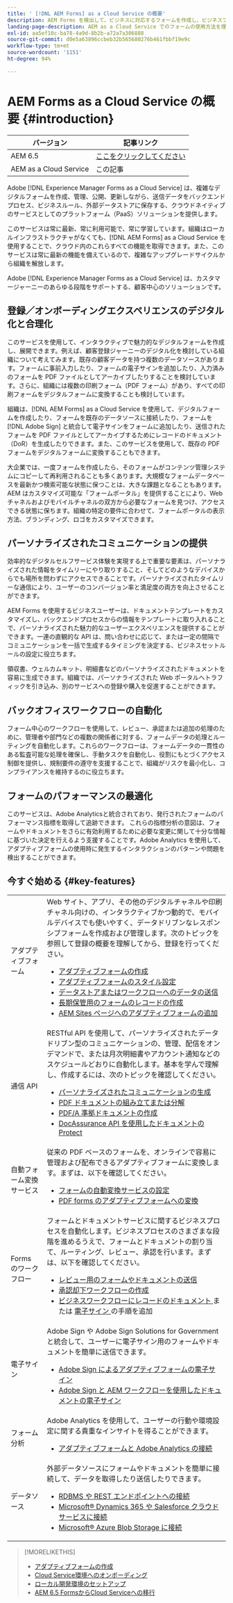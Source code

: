 ```yaml
---
title: ' [!DNL AEM Forms] as a Cloud Service の概要'
description: AEM Forms を検出して、ビジネスに対応するフォームを作成し、ビジネスプロセスのワークフローを作成し、ドキュメントサービスを使用してドキュメントを作成および保護します。
landing-page-description: AEM as a Cloud Service でのフォームの使用方法を理解します。
exl-id: aa5ef10c-ba78-4a9d-8b2b-a72a7a306888
source-git-commit: d0e5a63896ccbeb32b565680276b461fbbf19e9c
workflow-type: tm+mt
source-wordcount: '1151'
ht-degree: 94%

---
```



# AEM Forms as a Cloud Service の概要 {#introduction}

| バージョン | 記事リンク |
| -------- | ---------------------------- |
| AEM 6.5 | [ここをクリックしてください](https://experienceleague.adobe.com/docs/experience-manager-65/forms/home.html) |
| AEM as a Cloud Service | この記事 |


Adobe [!DNL Experience Manager Forms as a Cloud Service] は、複雑なデジタルフォームを作成、管理、公開、更新しながら、送信データをバックエンドプロセス、ビジネスルール、外部データストアに保存する、クラウドネイティブのサービスとしてのプラットフォーム（PaaS）ソリューションを提供します。

このサービスは常に最新、常に利用可能で、常に学習しています。組織はローカルインフラストラクチャがなくても、[!DNL AEM Forms] as a Cloud Service を使用することで、クラウド内のこれらすべての機能を取得できます。また、このサービスは常に最新の機能を備えているので、複雑なアップグレードサイクルから組織を解放します。

Adobe [!DNL Experience Manager Forms as a Cloud Service] は、カスタマージャーニーのあらゆる段階をサポートする、顧客中心のソリューションです。


## 登録／オンボーディングエクスペリエンスのデジタル化と合理化

このサービスを使用して、インタラクティブで魅力的なデジタルフォームを作成し、展開できます。例えば、顧客登録ジャーニーのデジタル化を検討している組織について考えてみます。既存の顧客データを持つ複数のデータソースがあります。フォームに事前入力したり、フォームの電子サインを追加したり、入力済みのフォームを PDF ファイルとしてアーカイブしたりすることを検討しています。さらに、組織には複数の印刷フォーム（PDF フォーム）があり、すべての印刷フォームをデジタルフォームに変換することも検討しています。

組織は、[!DNL AEM Forms] as a Cloud Service を使用して、デジタルフォームを作成したり、フォームを既存のデータソースに接続したり、フォームを [!DNL Adobe Sign] と統合して電子サインをフォームに追加したり、送信されたフォームを PDF ファイルとしてアーカイブするためにレコードのドキュメント（DoR）を生成したりできます。また、このサービスを使用して、既存の PDF フォームをデジタルフォームに変換することもできます。

大企業では、一度フォームを作成したら、そのフォームがコンテンツ管理システムにコピーして再利用されることも多くあります。大規模なフォームデータベースを最新かつ検索可能な状態に保つことは、大きな課題となることもあります。AEM はカスタマイズ可能な「フォームポータル」を提供することにより、Web チャネルおよびモバイルチャネルの双方から必要なフォームを見つけ、アクセスできる状態に保ちます。組織の特定の要件に合わせて、フォームポータルの表示方法、ブランディング、ロゴをカスタマイズできます。

## パーソナライズされたコミュニケーションの提供

効率的なデジタルセルフサービス体験を実現する上で重要な要素は、パーソナライズされた情報をタイムリーにやり取りすること、そしてどのようなデバイスからでも場所を問わずにアクセスできることです。パーソナライズされたタイムリーな通信により、ユーザーのコンバージョン率と満足度の両方を向上させることができます。

AEM Forms を使用するビジネスユーザーは、ドキュメントテンプレートをカスタマイズし、バックエンドプロセスからの情報をテンプレートに取り入れることで、パーソナライズされた魅力的なユーザーエクスペリエンスを提供することができます。一連の直観的な API は、問い合わせに応じて、または一定の間隔でコミュニケーションを一括で生成するタイミングを決定する、ビジネスセットルールの設定に役立ちます。


領収書、ウェルカムキット、明細書などのパーソナライズされたドキュメントを容易に生成できます。組織では、パーソナライズされた Web ポータルへトラフィックを引き込み、別のサービスへの登録や購入を促進することができます。


## バックオフィスワークフローの自動化

フォーム中心のワークフローを使用して、レビュー、承認または追加の処理のために、管理者や部門などの複数の関係者に対する、フォームデータの処理とルーティングを自動化します。これらのワークフローは、フォームデータの一貫性のある監査可能な処理を確保し、手動タスクを自動化し、役割にもとづくアクセス制御を提供し、規制要件の遵守を支援することで、組織がリスクを最小化し、コンプライアンスを維持するのに役立ちます。


## フォームのパフォーマンスの最適化

このサービスは、Adobe Analyticsと統合されており、発行されたフォームのパフォーマンス指標を取得して追跡できます。 これらの指標分析の意図は、フォームやドキュメントをさらに有効利用するために必要な変更に関して十分な情報に基づいた決定を行えるよう支援することです。Adobe Analytics を使用して、アダプティブフォームの使用時に発生するインタラクションのパターンや問題を検出することができます。


## 今すぐ始める {#key-features}

|  |  |
|---|---|
| アダプティブフォーム | Web サイト、アプリ、その他のデジタルチャネルや印刷チャネル向けの、インタラクティブかつ動的で、モバイルデバイスでも使いやすく、データドリブンなレスポンシブフォームを作成および管理します。次のトピックを参照して登録の概要を理解してから、登録を行ってください。 <ul><li><a href="https://experienceleague.adobe.com/docs/experience-manager-cloud-service/content/forms/adaptive-forms-authoring/authoring-adaptive-forms-foundation-components/create-an-adaptive-form-on-forms-cs/creating-adaptive-form.html?lang=ja">アダプティブフォームの作成 </a></li><li><a href="https://experienceleague.adobe.com/docs/experience-manager-cloud-service/content/forms/adaptive-forms-authoring/authoring-adaptive-forms-foundation-components/create-an-adaptive-form-on-forms-cs/themes.html">アダプティブフォームのスタイル設定</a></li><li><a href="https://experienceleague.adobe.com/docs/experience-manager-cloud-service/content/forms/adaptive-forms-authoring/authoring-adaptive-forms-foundation-components/configure-submit-actions-and-metadata-submission/configuring-submit-actions.html?lang=ja#enabling-server-side-validation-br">データストアまたはワークフローへのデータの送信</a></li><li><a href="https://experienceleague.adobe.com/docs/experience-manager-cloud-service/content/forms/adaptive-forms-authoring/authoring-adaptive-forms-foundation-components/generate-document-of-record-for-non-xfa-based-adaptive-forms.html?lang=ja">長期保管用のフォームのレコードの作成</a></li><li><a href="https://experienceleague.adobe.com/docs/experience-manager-65/forms/adaptive-forms-basic-authoring/create-or-add-an-adaptive-form-to-aem-sites-page.html?lang=ja"> AEM Sites ページへのアダプティブフォームの追加</a></li></ul> |
| 通信 API | RESTful API を使用して、パーソナライズされたデータドリブン型のコミュニケーションの、管理、配信をオンデマンドで、または月次明細書やアカウント通知などのスケジュールどおりに自動化します。基本を学んで理解し、作成するには、次のトピックを確認してください。 <ul><li><a href="https://experienceleague.adobe.com/docs/experience-manager-cloud-service/content/forms/using-communications/aem-forms-cloud-service-communications-introduction.html?lang=ja#document-generation">パーソナライズされたコミュニケーションの生成</a> </li><li><a href="https://experienceleague.adobe.com/docs/experience-manager-cloud-service/content/forms/using-communications/aem-forms-cloud-service-communications-introduction.html?lang=ja#document-manipulation">PDF ドキュメントの組み立てまたは分解</a> </li><li><a href="https://experienceleague.adobe.com/docs/experience-manager-cloud-service/content/forms/using-communications/aem-forms-cloud-service-communications-introduction.html?lang-ja#convert-to-and-validate-pdf%2Fa-compliant-documents">PDF/A 準拠ドキュメントの作成</a></li><li><a href="https://experienceleague.adobe.com/docs/experience-manager-cloud-service/content/forms/using-communications/aem-forms-cloud-service-communications-introduction.html">DocAssurance API を使用したドキュメントのProtect</a></li></ul> |
| 自動フォーム変換サービス | 従来の PDF ベースのフォームを、オンラインで容易に管理および配布できるアダプティブフォームに変換します。まずは、以下を確認してください。 <ul><li><a href="https://experienceleague.adobe.com/docs/aem-forms-automated-conversion-service/using/configure-service.html?lang=ja">フォームの自動変換サービスの設定</a></li><li><a href="https://experienceleague.adobe.com/docs/aem-forms-automated-conversion-service/using/convert-existing-forms-to-adaptive-forms.html?lang=ja">PDF forms のアダプティブフォームへの変換</a></li></ul> |
| Forms のワークフロー | フォームとドキュメントサービスに関するビジネスプロセスを自動化します。ビジネスプロセスのさまざまな段階を進めるうえで、フォームとドキュメントの割り当て、ルーティング、レビュー、承認を行います。まずは、以下を確認してください。  <ul><li><a href="https://experienceleague.adobe.com/docs/experience-manager-cloud-service/content/forms/adaptive-forms-authoring/authoring-adaptive-forms-foundation-components/create-reviews-forms.html?lang=ja">レビュー用のフォームやドキュメントの送信</a></li><li><a href="https://experienceleague.adobe.com/docs/experience-manager-cloud-service/content/forms/create-form-centric-workflows/aem-forms-workflow-step-reference.html?lang=ja#assign-task-step">承認却下ワークフローの作成</a></li><li><a href="https://experienceleague.adobe.com/docs/experience-manager-cloud-service/content/forms/create-form-centric-workflows/aem-forms-workflow-step-reference.html?lang=ja#generate-document-of-record-step">ビジネスワークフローにレコードのドキュメント </a> または <a href="https://experienceleague.adobe.com/docs/experience-manager-cloud-service/content/forms/create-form-centric-workflows/aem-forms-workflow-step-reference.html?lang=ja#sign-document-step"> 電子サイン </a> の手順を追加</a></li></ul> |
| 電子サイン | Adobe Sign や Adobe Sign Solutions for Government と統合して、ユーザーに電子サイン用のフォームやドキュメントを簡単に送信できます。 <ul><li><a href="https://experienceleague.adobe.com/docs/experience-manager-cloud-service/content/forms/adaptive-forms-authoring/authoring-adaptive-forms-foundation-components/use-adobe-sign/working-with-adobe-sign.html?lang=ja">Adobe Sign によるアダプティブフォームの電子サイン</a></li><li></a> <a href="https://experienceleague.adobe.com/docs/experience-manager-cloud-service/content/forms/create-form-centric-workflows/aem-forms-workflow-step-reference.html?lang=ja#sign-document-step">Adobe Sign と AEM ワークフローを使用したドキュメントの電子サイン</a></li></ul> |
| フォーム分析 | Adobe Analytics を使用して、ユーザーの行動や環境設定に関する貴重なインサイトを得ることができます。 <ul><li><a href="https://experienceleague.adobe.com/docs/experience-manager-cloud-service/content/forms/integrate/services/enable-adobe-analytics-adaptive-form-using-experience-cloud-setup-automation.html">アダプティブフォームと Adobe Analytics の接続</a></li></ul> |
| データソース | 外部データソースにフォームやドキュメントを簡単に接続して、データを取得したり送信したりできます。 <ul><li><a href="https://experienceleague.adobe.com/docs/experience-manager-cloud-service/content/forms/integrate/use-form-data-model/configure-data-sources.html?lang=ja">RDBMS や REST エンドポイントへの接続</a></li><li><a href="https://experienceleague.adobe.com/docs/experience-manager-cloud-service/content/forms/integrate/use-form-data-model/configure-msdynamics-salesforce.html?lang=ja">Microsoft® Dynamics 365 や Salesforce クラウドサービスに接続</a></li><li><a href="https://experienceleague.adobe.com/docs/experience-manager-cloud-service/content/forms/integrate/use-form-data-model/configure-azure-storage.html?lang=ja">Microsoft® Azure Blob Storage に接続</a></li></ul> |


>[!MORELIKETHIS]
>
>* [アダプティブフォームの作成](/help/forms/creating-adaptive-form-core-components.md)
>* [Cloud Service環境へのオンボーディング](/help/forms/setup-forms-cloud-service.md)
>* [ローカル開発環境のセットアップ](/help/forms/setup-local-development-environment.md)
>* [AEM 6.5 FormsからCloud Serviceへの移行](/help/forms/migrate-to-forms-as-a-cloud-service.md)

